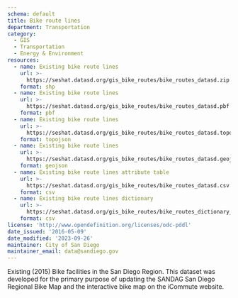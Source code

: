 ```yaml
---
schema: default
title: Bike route lines
department: Transportation
category:
  - GIS
  - Transportation
  - Energy & Environment
resources:
  - name: Existing bike route lines
    url: >-
      https://seshat.datasd.org/gis_bike_routes/bike_routes_datasd.zip
    format: shp
  - name: Existing bike route lines
    url: >-
      https://seshat.datasd.org/gis_bike_routes/bike_routes_datasd.pbf
    format: pbf
  - name: Existing bike route lines
    url: >-
      https://seshat.datasd.org/gis_bike_routes/bike_routes_datasd.topo.json
    format: topojson
  - name: Existing bike route lines
    url: >-
      https://seshat.datasd.org/gis_bike_routes/bike_routes_datasd.geojson
    format: geojson
  - name: Existing bike route lines attribute table
    url: >-
      https://seshat.datasd.org/gis_bike_routes/bike_routes_datasd.csv
    format: csv
  - name: Existing bike route lines dictionary
    url: >-
      https://seshat.datasd.org/gis_bike_routes/bike_routes_dictionary_datasd.csv
    format: csv
license: 'http://www.opendefinition.org/licenses/odc-pddl'
date_issued: '2016-05-09'
date_modified: '2023-09-26'
maintainer: City of San Diego
maintainer_email: data@sandiego.gov
---
```

Existing (2015) Bike facilities in the San Diego Region. This dataset was developed for the primary purpose of updating the SANDAG San Diego Regional Bike Map and the interactive bike map on the iCommute website.
